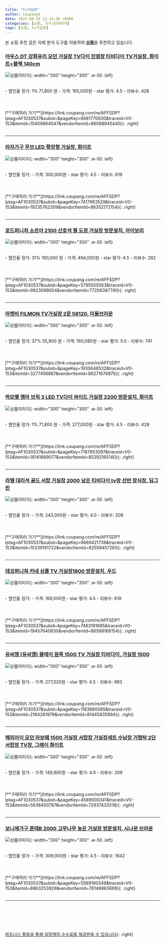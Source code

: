 ```yaml
---
title: "tv거실장"
author: coupang6
date: 2023-08-28 11:15:50 +0800
categories: [쇼핑, 가구/인테리어]
tags: [쇼핑, tv거실장]
---
```


본 쇼핑 추천 글은 자체 분석 도구를 이용하여 [**상품**](https://link.coupang.com/a/bao1ui)을 추천하고 있습니다.

### [아우스 DT 강화유리 모던 거실장 TV다이 진열장 티비다이 TV거실장, 화이트+블랙 140cm](https://link.coupang.com/re/AFFSDP?lptag=AF1030537&subid=&pageKey=6681770930&traceid=V0-153&itemId=15409864047&vendorItemId=86088945440)

![상품이미지](https://thumbnail6.coupangcdn.com/thumbnails/remote/230x230ex/image/vendor_inventory/ada3/ad68bfe845ecfe0517a1822bbc706c79da2a339125db9715d45a4fafdc6a.jpg){: width="300" height="300" .w-50 .left}


<br>
- 할인율 정가: 1%  71,800   원
- 가격: 165,000원
- star 평가: 4.5
- 리뷰수: 428
<br>
<br>
<br>
<br>
[**구매하러 가기**](https://link.coupang.com/re/AFFSDP?lptag=AF1030537&subid=&pageKey=6681770930&traceid=V0-153&itemId=15409864047&vendorItemId=86088945440){: .right}
<br>
<br>

---

### [라자가구 무브 LED 확장형 거실장, 화이트](https://link.coupang.com/re/AFFSDP?lptag=AF1030537&subid=&pageKey=7417963529&traceid=V0-153&itemId=19235762309&vendorItemId=86352172154)

![상품이미지](https://thumbnail10.coupangcdn.com/thumbnails/remote/230x230ex/image/rs_quotation_api/lpmmrjxe/d61d18a5604c4b6c8498687a3b62c45b.jpg){: width="300" height="300" .w-50 .left}


<br>
- 할인율 정가: 
- 가격: 300,000원
- star 평가: 4.5
- 리뷰수: 619
<br>
<br>
<br>
<br>
[**구매하러 가기**](https://link.coupang.com/re/AFFSDP?lptag=AF1030537&subid=&pageKey=7417963529&traceid=V0-153&itemId=19235762309&vendorItemId=86352172154){: .right}
<br>
<br>

---

### [로드퍼니처 소르아 2100 산호석 펄 도장 거실장 방문설치, 아이보리](https://link.coupang.com/re/AFFSDP?lptag=AF1030537&subid=&pageKey=5795505563&traceid=V0-153&itemId=9923099004&vendorItemId=77206387740)

![상품이미지](https://thumbnail7.coupangcdn.com/thumbnails/remote/230x230ex/image/retail/images/2021/07/06/12/7/f039b75f-32f3-4252-a986-a1deaa49b283.jpg){: width="300" height="300" .w-50 .left}


<br>
- 할인율 정가: 31%  190,000   원
- 가격: 494,000원
- star 평가: 4.5
- 리뷰수: 282
<br>
<br>
<br>
<br>
[**구매하러 가기**](https://link.coupang.com/re/AFFSDP?lptag=AF1030537&subid=&pageKey=5795505563&traceid=V0-153&itemId=9923099004&vendorItemId=77206387740){: .right}
<br>
<br>

---

### [마켓비 FILMON TV거실장 2문 58120, 미들브라운](https://link.coupang.com/re/AFFSDP?lptag=AF1030537&subid=&pageKey=1930648532&traceid=V0-153&itemId=3277456887&vendorItemId=86271676875)

![상품이미지](https://thumbnail7.coupangcdn.com/thumbnails/remote/230x230ex/image/vendor_inventory/1193/0e78ddb715826c3d18a78828acdce7c81a30fc5f1842beb5a597deaf414e.jpg){: width="300" height="300" .w-50 .left}


<br>
- 할인율 정가: 37%  55,900   원
- 가격: 160,080원
- star 평가: 5.0
- 리뷰수: 741
<br>
<br>
<br>
<br>
[**구매하러 가기**](https://link.coupang.com/re/AFFSDP?lptag=AF1030537&subid=&pageKey=1930648532&traceid=V0-153&itemId=3277456887&vendorItemId=86271676875){: .right}
<br>
<br>

---

### [하모벨 엠마 브릭 3 LED TV다이 와이드 거실장 2200 방문설치, 화이트](https://link.coupang.com/re/AFFSDP?lptag=AF1030537&subid=&pageKey=7187853097&traceid=V0-153&itemId=18141669077&vendorItemId=85292165140)

![상품이미지](https://thumbnail10.coupangcdn.com/thumbnails/remote/230x230ex/image/retail/images/1435822843721521-6c851ce2-a803-4057-a22f-0afbc8501075.jpg){: width="300" height="300" .w-50 .left}


<br>
- 할인율 정가: 1%  71,800   원
- 가격: 277,000원
- star 평가: 4.5
- 리뷰수: 428
<br>
<br>
<br>
<br>
[**구매하러 가기**](https://link.coupang.com/re/AFFSDP?lptag=AF1030537&subid=&pageKey=7187853097&traceid=V0-153&itemId=18141669077&vendorItemId=85292165140){: .right}
<br>
<br>

---

### [라엘 대리석 골드 서랍 거실장 2000 낮은 티비다이 tv장 선반 장식장, 딥그린](https://link.coupang.com/re/AFFSDP?lptag=AF1030537&subid=&pageKey=6669421739&traceid=V0-153&itemId=15339191722&vendorItemId=82559457281)

![상품이미지](https://thumbnail8.coupangcdn.com/thumbnails/remote/230x230ex/image/vendor_inventory/9134/19cea9f12053d19dae5b56b75a4ce19874c56d646c47f3e06878c1de1522.jpg){: width="300" height="300" .w-50 .left}


<br>
- 할인율 정가: 
- 가격: 243,000원
- star 평가: 4.0
- 리뷰수: 209
<br>
<br>
<br>
<br>
[**구매하러 가기**](https://link.coupang.com/re/AFFSDP?lptag=AF1030537&subid=&pageKey=6669421739&traceid=V0-153&itemId=15339191722&vendorItemId=82559457281){: .right}
<br>
<br>

---

### [데코퍼니쳐 카네 심플 TV 거실장1800 방문설치, 우드](https://link.coupang.com/re/AFFSDP?lptag=AF1030537&subid=&pageKey=7463191685&traceid=V0-153&itemId=19457640830&vendorItemId=86568166154)

![상품이미지](https://thumbnail6.coupangcdn.com/thumbnails/remote/230x230ex/image/retail/images/2023/07/13/11/7/58ee82e6-79d1-499e-9a8d-7410bc5f80d7.jpg){: width="300" height="300" .w-50 .left}


<br>
- 할인율 정가: 
- 가격: 169,000원
- star 평가: 4.5
- 리뷰수: 619
<br>
<br>
<br>
<br>
[**구매하러 가기**](https://link.coupang.com/re/AFFSDP?lptag=AF1030537&subid=&pageKey=7463191685&traceid=V0-153&itemId=19457640830&vendorItemId=86568166154){: .right}
<br>
<br>

---

### [유씨엠 [유씨엠] 클레이 원목 1500 TV 거실장 티비다이, 거실장 1500](https://link.coupang.com/re/AFFSDP?lptag=AF1030537&subid=&pageKey=1183880085&traceid=V0-153&itemId=2164261978&vendorItemId=81445835894)

![상품이미지](https://thumbnail8.coupangcdn.com/thumbnails/remote/230x230ex/image/vendor_inventory/b894/0baf99e29396955fc35e7a9333145ecad19135efc11fa856efba6bcac89c.jpg){: width="300" height="300" .w-50 .left}


<br>
- 할인율 정가: 
- 가격: 277,020원
- star 평가: 4.5
- 리뷰수: 983
<br>
<br>
<br>
<br>
[**구매하러 가기**](https://link.coupang.com/re/AFFSDP?lptag=AF1030537&subid=&pageKey=1183880085&traceid=V0-153&itemId=2164261978&vendorItemId=81445835894){: .right}
<br>
<br>

---

### [해피아이 모던 라보떼 1500 거실장 서랍장 거실장세트 수납장 거협탁 2단서랍장 TV장, 그레이 화이트](https://link.coupang.com/re/AFFSDP?lptag=AF1030537&subid=&pageKey=4589000341&traceid=V0-153&itemId=5638400787&vendorItemId=72937433318)

![상품이미지](https://thumbnail9.coupangcdn.com/thumbnails/remote/230x230ex/image/vendor_inventory/44fc/06b411111e99ab276283982d8232b645a7167adbab79fe77b90244024833.jpeg){: width="300" height="300" .w-50 .left}


<br>
- 할인율 정가: 
- 가격: 149,900원
- star 평가: 4.0
- 리뷰수: 209
<br>
<br>
<br>
<br>
[**구매하러 가기**](https://link.coupang.com/re/AFFSDP?lptag=AF1030537&subid=&pageKey=4589000341&traceid=V0-153&itemId=5638400787&vendorItemId=72937433318){: .right}
<br>
<br>

---

### [보니애가구 폰테B 2000 고무나무 높은 거실장 방문설치, 시나몬 브라운](https://link.coupang.com/re/AFFSDP?lptag=AF1030537&subid=&pageKey=5569190349&traceid=V0-153&itemId=8863253926&vendorItemId=76149963699)

![상품이미지](https://thumbnail9.coupangcdn.com/thumbnails/remote/230x230ex/image/retail/images/7375952303689712-88f5d93e-eb4d-49f4-a0d9-2d6e91fe52be.jpg){: width="300" height="300" .w-50 .left}


<br>
- 할인율 정가: 
- 가격: 309,000원
- star 평가: 4.5
- 리뷰수: 1642
<br>
<br>
<br>
<br>
[**구매하러 가기**](https://link.coupang.com/re/AFFSDP?lptag=AF1030537&subid=&pageKey=5569190349&traceid=V0-153&itemId=8863253926&vendorItemId=76149963699){: .right}
<br>
<br>

---
<br><br><br><br><br> [파트너스 활동을 통해 일정액의 수수료를 제공받을 수 있습니다](https://link.coupang.com/a/bao1ui){: .right}
